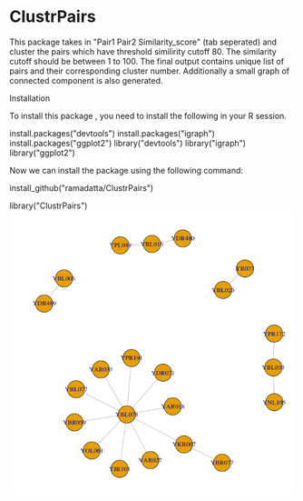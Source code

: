 # ClustrPairs

This package takes in "Pair1  Pair2 Similarity_score" (tab seperated) and cluster the pairs which have threshold similirity cutoff 80. 
The similarity cutoff should be between 1 to 100.
The final output contains unique list of pairs and their corresponding cluster number. 
Additionally a small graph of connected component is also generated.


Installation

To install this package , you need to install the following in your R session.

install.packages("devtools")
install.packages("igraph")
install.packages("ggplot2")
library("devtools")
library("igraph")
library("ggplot2")

Now we can install the package using the following command:

install_github("ramadatta/ClustrPairs")

library("ClustrPairs")
![Alt text](https://github.com/ramadatta/ClustrPairs/blob/master/Screenshot%20from%202019-04-12%2013-49-54.png "Clusters from a list of pairs")

